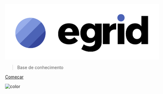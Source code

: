 <!-- _coverpage.md -->

![logo](assets/img/logo_egrid_extend.png)

> Base de conhecimento

[Começar](#Introdução)

<!-- background color -->

![color](#f0f0f0)
